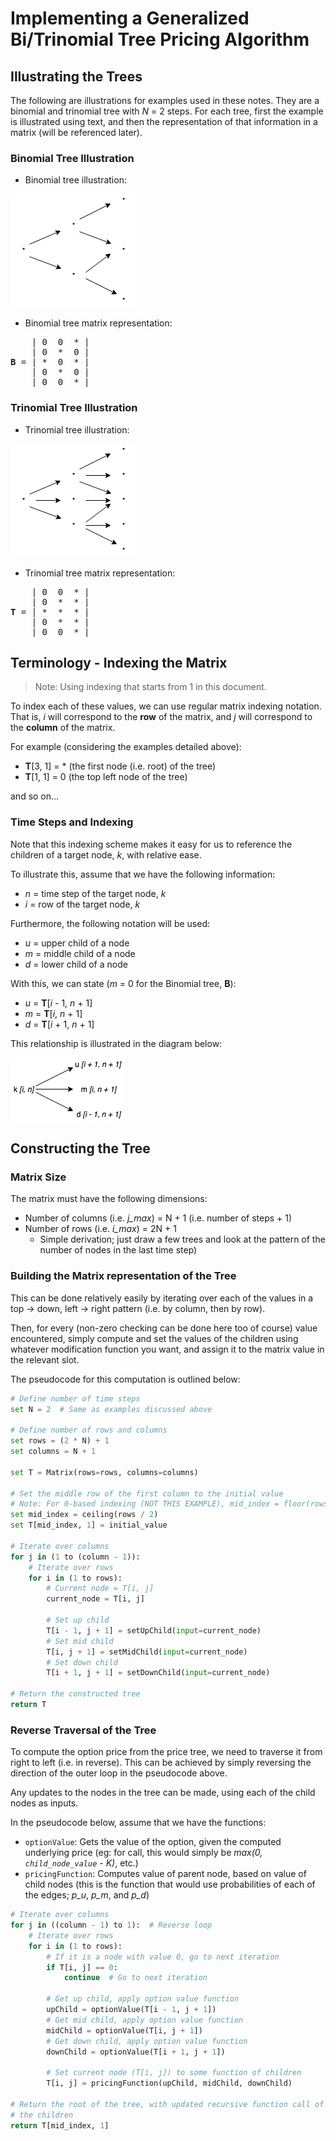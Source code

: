 # Implementing a Generalized Bi/Trinomial Tree Pricing Algorithm

## Illustrating the Trees

The following are illustrations for examples used in these notes. They are a binomial and trinomial tree with *N* = 2 steps. For each tree, first the example is illustrated using text, and then the representation of that information in a matrix (will be referenced later).

### Binomial Tree Illustration

- Binomial tree illustration:

![](bin/binomial_tree_illustration.png)

- Binomial tree matrix representation:

<pre>
    | 0  0  * |
    | 0  *  0 |
<b>B</b> = | *  0  * |
    | 0  *  0 |
    | 0  0  * |
</pre>

### Trinomial Tree Illustration

- Trinomial tree illustration:

![](bin/trinomial_tree_illustration.png)

- Trinomial tree matrix representation:

<pre>
    | 0  0  * |
    | 0  *  * |
<b>T</b> = | *  *  * |
    | 0  *  * |
    | 0  0  * |
</pre>

## Terminology - Indexing the Matrix

> Note: Using indexing that starts from 1 in this document.

To index each of these values, we can use regular matrix indexing notation. That is, *i* will correspond to the **row** of the matrix, and *j* will correspond to the **column** of the matrix.

For example (considering the examples detailed above):

- **T**[3, 1] = * (the first node (i.e. root) of the tree)
- **T**[1, 1] = 0 (the top left node of the tree)

and so on...

### Time Steps and Indexing

Note that this indexing scheme makes it easy for us to reference the children of a target node, *k*, with relative ease.

To illustrate this, assume that we have the following information:

- *n* = time step of the target node, *k*
- *i* = row of the target node, *k*

Furthermore, the following notation will be used:

- *u* = upper child of a node
- *m* = middle child of a node
- *d* = lower child of a node

With this, we can state (*m* = 0 for the Binomial tree, **B**):

- *u* = **T**[*i* - 1, *n* + 1]
- *m* = **T**[*i*, *n* + 1]
- *d* = **T**[*i* + 1, *n* + 1]

This relationship is illustrated in the diagram below:

![](bin/tree_node_indexing.png)


## Constructing the Tree

### Matrix Size

The matrix must have the following dimensions:

- Number of columns (i.e. *j_max*) = N + 1 (i.e. number of steps + 1)
- Number of rows (i.e. *i_max*) = 2N + 1
    - Simple derivation; just draw a few trees and look at the pattern of the number of nodes in the last time step)

### Building the Matrix representation of the Tree

This can be done relatively easily by iterating over each of the values in a top -> down, left -> right pattern (i.e. by column, then by row).

Then, for every (non-zero checking can be done here too of course) value encountered, simply compute and set the values of the children using whatever modification function you want, and assign it to the matrix value in the relevant slot.

The pseudocode for this computation is outlined below:

```python
# Define number of time steps
set N = 2  # Same as examples discussed above

# Define number of rows and columns
set rows = (2 * N) + 1
set columns = N + 1

set T = Matrix(rows=rows, columns=columns)

# Set the middle row of the first column to the initial value
# Note: For 0-based indexing (NOT THIS EXAMPLE), mid_index = floor(rows / 2)
set mid_index = ceiling(rows / 2)
set T[mid_index, 1] = initial_value

# Iterate over columns
for j in (1 to (column - 1)):
    # Iterate over rows
    for i in (1 to rows):
        # Current node = T[i, j]
        current_node = T[i, j]

        # Set up child
        T[i - 1, j + 1] = setUpChild(input=current_node)
        # Set mid child
        T[i, j + 1] = setMidChild(input=current_node)
        # Set down child
        T[i + 1, j + 1] = setDownChild(input=current_node)

# Return the constructed tree
return T
```

### Reverse Traversal of the Tree

To compute the option price from the price tree, we need to traverse it from right to left (i.e. in reverse). This can be achieved by simply reversing the direction of the outer loop in the pseudocode above.

Any updates to the nodes in the tree can be made, using each of the child nodes as inputs.

In the pseudocode below, assume that we have the functions:

- `optionValue`: Gets the value of the option, given the computed underlying price (eg: for call, this would simply be *max(0, `child_node_value` - K)*, etc.)
- `pricingFunction`: Computes value of parent node, based on value of child nodes (this is the function that would use probabilities of each of the edges; *p_u*, *p_m*, and *p_d*)

```python
# Iterate over columns
for j in ((column - 1) to 1):  # Reverse loop
    # Iterate over rows
    for i in (1 to rows):
        # If it is a node with value 0, go to next iteration
        if T[i, j] == 0:
            continue  # Go to next iteration

        # Get up child, apply option value function
        upChild = optionValue(T[i - 1, j + 1])
        # Get mid child, apply option value function
        midChild = optionValue(T[i, j + 1])
        # Get down child, apply option value function
        downChild = optionValue(T[i + 1, j + 1])

        # Set current node (T[i, j]) to some function of children
        T[i, j] = pricingFunction(upChild, midChild, downChild)

# Return the root of the tree, with updated recursive function call of all
# the children
return T[mid_index, 1]
```
